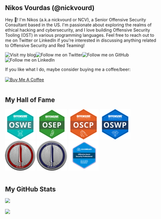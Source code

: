 ## Nikos Vourdas (@nickvourd)

Hey 👋! I'm Nikos (a.k.a nickvourd or NCV), a Senior Offensive Security Consultant based in the US. I'm passionate about exploring the realms of ethical hacking and cybersecurity, and I love building Offensive Security Tooling (OST) in various programming languages. Feel free to reach out to me on Twitter or LinkedIn if you're interested in discussing anything related to Offensive Security and Red Teaming!

<a href="https://medium.com/@nickvourd"><img align="left" src="https://img.shields.io/badge/My%20Blog-purple?logo=medium" alt="Visit my blog" /></a>
<a href="https://twitter.com/intent/user?screen_name=nickvourd"><img align="left" src="https://img.shields.io/twitter/follow/nickvourd" alt="Follow me on Twitter" /></a>
<a href="https://github.com/nickvourd"><img align="left" src="https://img.shields.io/github/followers/nickvourd?label=Follow%20nickvourd" alt="Follow me on GitHub"/></a>
<a href="https://www.linkedin.com/in/nickvourd/"><img align="left" src="https://img.shields.io/badge/Nikos%20Vourdas-grey?label=LinkedIn&labelColor=blue" alt="Follow me on LinkedIn" /></a><br /><br />

If you like what I do, maybe consider buying me a coffee/beer:<br /><br />
<a href="https://www.buymeacoffee.com/nickvourd"><img src="https://cdn.buymeacoffee.com/buttons/v2/default-red.png" alt="Buy Me A Coffee" width="150" ></a><br /><br />

## My Hall of Fame
<a href="https://www.credential.net/adf51ca4-2660-4230-ad7d-727980aa961b#gs.5jqgv2"><img src="/Pictures/oswe-logo.png" alt="OSWE" width="100" height="100" /></a>
<a href="https://www.credential.net/5dbab8fe-2bb5-442b-a994-0e09a4727e9e#gs.3kxl9y"><img src="/Pictures/osep-logo.png" alt="OSEP" width="100" height="100" /></a>
<a href="https://www.credential.net/e8ccd338-5710-43dc-a5ad-1d6de3495a39"><img src="/Pictures/oscp-logo.png" alt="OSCP" width="100" height="100" /></a>
<a href="https://www.credential.net/e45840b9-5607-41e2-838c-b26461229dbe#gs.3kxb1y"><img src="/Pictures/oswp-logo.png" alt="OSWP" width="100" height="100" /></a>
<a href="https://eu.badgr.com/public/assertions/9u2mJ7HzThK_FOG6iHwBhg"><img src="/Pictures/crto-logo.png" alt="CRTO" width="100" height="100" /></a>
<a href="https://eu.badgr.com/public/assertions/6s7WAk2NTz2Tn4Md5T6dvw"><img src="/Pictures/crtl-logo.png" alt="CRTL" width="100" height="100" /></a>
<a href="https://api.eu.badgr.io/public/assertions/xCf4iHQWT8Cbpa37VKRV9w"><img src="/Pictures/oasp-logo.png" alt="OASP" width="100" height="100" /></a><br /><br />

## My GitHub Stats
<img src="https://github-readme-stats.zohan.tech/api?username=nickvourd&show_icons=true&layout=compact&count_private=true&theme=dracula" width="380"><br /><br />
<img src="https://github-readme-stats.zohan.tech/api/top-langs/?username=nickvourd&langs_count=12&layout=compact&theme=dracula&hide=javascript,html,css,stylus" width="380"><br /><br />

